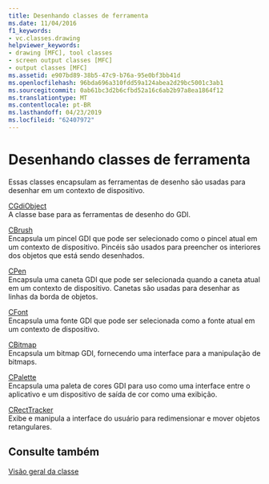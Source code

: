 ```yaml
---
title: Desenhando classes de ferramenta
ms.date: 11/04/2016
f1_keywords:
- vc.classes.drawing
helpviewer_keywords:
- drawing [MFC], tool classes
- screen output classes [MFC]
- output classes [MFC]
ms.assetid: e907bd89-38b5-47c9-b76a-95e0bf3bb41d
ms.openlocfilehash: 96bda696a310fdd59a124abea2d29bc5001c3ab1
ms.sourcegitcommit: 0ab61bc3d2b6cfbd52a16c6ab2b97a8ea1864f12
ms.translationtype: MT
ms.contentlocale: pt-BR
ms.lasthandoff: 04/23/2019
ms.locfileid: "62407972"
---
```

# <a name="drawing-tool-classes"></a>Desenhando classes de ferramenta

Essas classes encapsulam as ferramentas de desenho são usadas para desenhar em um contexto de dispositivo.

[CGdiObject](../mfc/reference/cgdiobject-class.md)<br/>
A classe base para as ferramentas de desenho do GDI.

[CBrush](../mfc/reference/cbrush-class.md)<br/>
Encapsula um pincel GDI que pode ser selecionado como o pincel atual em um contexto de dispositivo. Pincéis são usados para preencher os interiores dos objetos que está sendo desenhados.

[CPen](../mfc/reference/cpen-class.md)<br/>
Encapsula uma caneta GDI que pode ser selecionada quando a caneta atual em um contexto de dispositivo. Canetas são usadas para desenhar as linhas da borda de objetos.

[CFont](../mfc/reference/cfont-class.md)<br/>
Encapsula uma fonte GDI que pode ser selecionada como a fonte atual em um contexto de dispositivo.

[CBitmap](../mfc/reference/cbitmap-class.md)<br/>
Encapsula um bitmap GDI, fornecendo uma interface para a manipulação de bitmaps.

[CPalette](../mfc/reference/cpalette-class.md)<br/>
Encapsula uma paleta de cores GDI para uso como uma interface entre o aplicativo e um dispositivo de saída de cor como uma exibição.

[CRectTracker](../mfc/reference/crecttracker-class.md)<br/>
Exibe e manipula a interface do usuário para redimensionar e mover objetos retangulares.

## <a name="see-also"></a>Consulte também

[Visão geral da classe](../mfc/class-library-overview.md)
